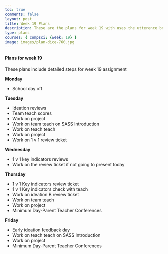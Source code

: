 ```yaml
---
toc: true
comments: false
layout: post
title: Week 19 Plans
description: These are the plans for week 19 with uses the utterence bot
type: plans
courses: { compsci: {week: 19} }
image: images/plan-dice-760.jpg
---
```



#### Plans for week 19
These plans include detailed steps for week 19 assignment

**Monday**
- School day off

**Tuesday**
- Ideation reviews
- Team teach scores
- Work on project
- Work on team teach on SASS Introduction
- Work on teach teach
- Work on project
- Work on 1 v 1 review ticket

**Wednesday**
- 1 v 1 key indicators reviews
- Work on the review ticket if not going to present today

**Thursday**
- 1 v 1 Key indicators review ticket
- 1 v 1 Key indicators check with teach
- Work on ideation B review ticket
- Work on team teach
- Work on project
- Minimum Day-Parent Teacher Conferences

**Friday**
- Early ideation feedback day
- Work on teach teach on SASS Introduction
- Work on project
- Minimum Day-Parent Teacher Conferences
